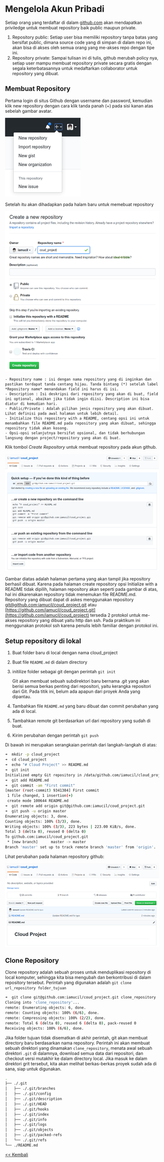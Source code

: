 # Mengelola Akun Pribadi

Setiap orang yang terdaftar di dalam [github.com](https://github.com) akan mendapatkan priviledge untuk membuat repository baik public maupun private.

1. Repository public: Setiap user bisa memiliki repository tanpa batas yang bersifat public, dimana source code yang di simpan di dalam repo ini, akan bisa di akses oleh semua orang yang me-akses repo dengan tipe ini.
2. Repository private: Sampai tulisan ini di tulis, github merubah policy nya, setiap user mampu membuat repository private secara gratis dengan segala keterbatasannya untuk medaftarkan collaborator untuk repository yang dibuat.

## Membuat Repository

Pertama login di situs Github dengan username dan password, kemudian klik new repository dengan cara klik tanda panah (+) pada sisi kanan atas sebelah gambar avatar.

![create new repository](img/01_new_repository.png)

Setelah itu akan dihadapkan pada halam baru untuk memebuat repository

![new repository](img/02_create_repository_window.png)

    - Repository name : isi dengan nama repository yang di inginkan dan pastikan terdapat tanda centang hijau. Tanda bintang (*) setelah label *Repository name* menandakan field ini harus di isi.
    - Description : Isi deskripsi dari repository yang akan di buat, field ini optional, abaikan jika tidak ingin diisi. Description ini bisa diatur di kemudian hari.
    - Public/Private : Adalah pilihan jenis repository yang akan dibuat. Lihat definisi pada awal halaman untuk lebih detail.
    - Initialize this repository with a README, centang opsi ini untuk menambahkan file README.md pada repository yang akan dibuat, sehingga repository tidak akan kosong.
    - Opsi-opsi selanjutnya bersifat opsional, dan tidak berhubungan langsung dengan project/repository yang akan di buat.

Klik tombol *Create Repository* untuk membuat repository pada akun github.

![New repository page](img/03_new_repository_created.png)

Gambar diatas adalah halaman pertama yang akan tampil jika repository berhasil dibuat. Karena pada halaman create repository opsi Initialize with a README tidak dipilih, halaman repository akan seperti pada gambar di atas, hal ini dikarenakan repository tidak menemukan file README.md. Repository yang dibuat dapat di askes menggunakan repository [git@github.com:iamucil/coud_project.git](https://github.com/iamucil/coud_project) atau [https://github.com/iamucil/coud_project.git](https://github.com/iamucil/coud_project) tersedia 2 protokol untuk me-akses repository yang dibuat yaitu http dan ssh. Pada praktikum ini menggunakan protokol ssh karena penulis lebih familiar dengan protokol ini.

## Setup repository di lokal

1. Buat folder baru di local dengan nama cloud_project
2. Buat file `README.md` di dalam directory
3. initilize folder sebagai git dengan perintah `git init`

    Git akan membuat sebuah subdirektori baru bernama .git yang akan berisi semua berkas penting dari repositori, yaitu kerangka repositori dari Git. Pada titik ini, belum ada apapun dari proyek Anda yang dipantau.

4. Tambahkan file `README.md` yang baru dibuat dan commit perubahan yang ada di local.
5. Tambahkan remote git berdasarkan url dari repository yang sudah di buat.
6. Kirim perubahan dengan perintah `git push`

Di bawah ini merupakan serangkaian perintah dari langkah-langkah di atas:

```bash
➜  mkdir -p cloud_project
➜  cd cloud_project
➜  echo "# Cloud Project" >> README.md
➜  git init
Initialized empty Git repository in /data/github.com/iamucil/cloud_project/.git/
➜  git add README.md
➜  git commit -am "First commit"
[master (root-commit) 9341384] First commit
 1 file changed, 1 insertion(+)
 create mode 100644 README.md
➜  git remote add origin git@github.com:iamucil/coud_project.git
➜  git push -u origin master
Enumerating objects: 3, done.
Counting objects: 100% (3/3), done.
Writing objects: 100% (3/3), 223 bytes | 223.00 KiB/s, done.
Total 3 (delta 0), reused 0 (delta 0)
To github.com:iamucil/coud_project.git
 * [new branch]      master -> master
Branch 'master' set up to track remote branch 'master' from 'origin'.
```

Lihat perubahan pada halaman repository github:

![Repository page with readme file inside](img/04_repository_updated_with_readme.png)

## Clone Repository

Clone repository adalah sebuah proses untuk menduplikasi repository di local komputer, sehingga kita bisa mengubah dan berkontribusi di dalam repository tersebut. Perintah yang digunakan adalah `git clone url_repository folder_tujuan`

```bash
➜  git clone git@github.com:iamucil/coud_project.git clone_repository
Cloning into 'clone_repository'...
remote: Enumerating objects: 6, done.
remote: Counting objects: 100% (6/6), done.
remote: Compressing objects: 100% (2/2), done.
remote: Total 6 (delta 0), reused 6 (delta 0), pack-reused 0
Receiving objects: 100% (6/6), done.
```

Jika folder tujuan tidak disematkan di akhir perintah, git akan membuat directory baru berdasarkan nama repository. Perintah ini akan membuat sebuah direktori yang dinamakan `clone_repository`, menata awal sebuah direktori `.git` di dalamnya, download semua data dari repositori, dan checkout versi mutakhir ke dalam directory local. Jika masuk ke dalam direktori grit tersebut, kita akan melihat berkas-berkas proyek sudah ada di sana, siap untuk digunakan.

```bash
.
├── ./.git
│   ├── ./.git/branches
│   ├── ./.git/config
│   ├── ./.git/description
│   ├── ./.git/HEAD
│   ├── ./.git/hooks
│   ├── ./.git/index
│   ├── ./.git/info
│   ├── ./.git/logs
│   ├── ./.git/objects
│   ├── ./.git/packed-refs
│   └── ./.git/refs
└── ./README.md
```

[<< Kembali](../README.md)
